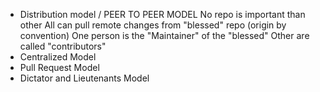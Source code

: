 - Distribution model / PEER TO PEER MODEL
No repo is important than other
All can pull remote changes from "blessed" repo (origin by convention)
One person is the "Maintainer" of the "blessed"
Other are called "contributors"
- Centralized Model
- Pull Request Model
- Dictator and Lieutenants Model
